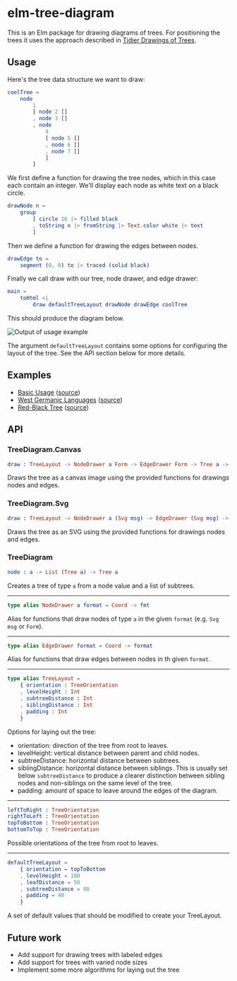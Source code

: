# elm-tree-diagram
This is an Elm package for drawing diagrams of trees. For positioning the
trees it uses the approach described in [Tidier Drawings of Trees](http://emr.cs.iit.edu/~reingold/tidier-drawings.pdf).

## Usage
Here's the tree data structure we want to draw:

```elm
coolTree =
    node
        1
        [ node 2 []
        , node 3 []
        , node
            4
            [ node 5 []
            , node 6 []
            , node 7 []
            ]
        ]
```

We first define a function for drawing the tree nodes, which in this case each
contain an integer. We'll display each node as white text on a black circle.

```elm
drawNode n =
    group
        [ circle 16 |> filled black
        , toString n |> fromString |> Text.color white |> text
        ]
```

Then we define a function for drawing the edges between nodes.

```elm
drawEdge to =
    segment (0, 0) to |> traced (solid black)
```

Finally we call draw with our tree, node drawer, and edge drawer:

```elm
main =
    toHtml <|
        draw defaultTreeLayout drawNode drawEdge coolTree
```

This should produce the diagram below.

![Output of usage example](http://brenden.github.io/elm-tree-diagram/example-tree-diagram.png)

The argument `defaultTreeLayout` contains some options for configuring the
layout of the tree. See the API section below for more details.

## Examples
  * [Basic Usage](http://brenden.github.io/elm-tree-diagram/basic) ([source](https://github.com/brenden/elm-tree-diagram/blob/master/examples/Basic.elm))
  * [West Germanic Languages](http://brenden.github.io/elm-tree-diagram/west-germanic-languages) ([source](https://github.com/brenden/elm-tree-diagram/blob/master/examples/WestGermanicLanguages.elm))
  * [Red-Black Tree](http://brenden.github.io/elm-tree-diagram/red-black-tree) ([source](https://github.com/brenden/elm-tree-diagram/blob/master/examples/RedBlackTree.elm))

## API
### TreeDiagram.Canvas
```elm
draw : TreeLayout -> NodeDrawer a Form -> EdgeDrawer Form -> Tree a -> Element
```
Draws the tree as a canvas image using the provided functions for drawings nodes and edges.

### TreeDiagram.Svg
```elm
draw : TreeLayout -> NodeDrawer a (Svg msg) -> EdgeDrawer (Svg msg) -> Tree a -> Html msg
```
Draws the tree as an SVG using the provided functions for drawings nodes and edges.

### TreeDiagram
```elm
node : a -> List (Tree a) -> Tree a
```
Creates a tree of type `a` from a node value and a list of subtrees.

---
```elm
type alias NodeDrawer a format = Coord -> fmt
```
Alias for functions that draw nodes of type `a` in the given `format` (e.g. `Svg msg` or `Form`).

---
```elm
type alias EdgeDrawer format = Coord -> format
```
Alias for functions that draw edges between nodes in th given `format`.

---
```elm
type alias TreeLayout =
    { orientation : TreeOrientation
    , levelHeight : Int
    , subtreeDistance : Int
    , siblingDistance : Int
    , padding : Int
    }
```
Options for laying out the tree:
  * orientation: direction of the tree from root to leaves.
  * levelHeight: vertical distance between parent and child nodes.
  * subtreeDistance: horizontal distance between subtrees.
  * siblingDistance: horizontal distance between siblings. This is usually set
    below `subtreeDistance` to produce a clearer distinction between sibling
    nodes and non-siblings on the same level of the tree.
  * padding: amount of space to leave around the edges of the diagram.

---
```elm
leftToRight : TreeOrientation
rightToLeft : TreeOrientation
topToBottom : TreeOrientation
bottomToTop : TreeOrientation
```
Possible orientations of the tree from root to leaves.

---
```elm
defaultTreeLayout =
    { orientation = topToBottom
    , levelHeight = 100
    , leafDistance = 50
    , subtreeDistance = 80
    , padding = 40
    }
```
A set of default values that should be modified to create your TreeLayout.

## Future work
* Add support for drawing trees with labeled edges
* Add support for trees with varied node sizes
* Implement some more algorithms for laying out the tree
